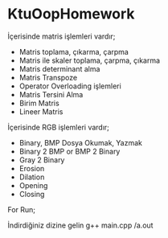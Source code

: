 # KtuOopHomework

İçerisinde matris işlemleri vardır;
- Matris toplama, çıkarma, çarpma
- Matris ile skaler toplama, çarpma, çıkarma
- Matris determinant alma
- Matris Transpoze
- Operator Overloading işlemleri
- Matris Tersini Alma
- Birim Matris
- Lineer Matris

İçerisinde RGB işlemleri vardır;
- Binary, BMP Dosya Okumak, Yazmak
- Binary 2 BMP or BMP 2 Binary
- Gray 2 Binary
- Erosion
- Dilation
- Opening 
- Closing

For Run;

İndirdiğiniz dizine gelin
g++ main.cpp
/a.out
